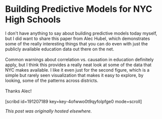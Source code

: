 # Building Predictive Models for NYC High Schools

<p>I don't have anything to say about building predictive models today myself, but I did want to share this paper from Alec Hubel, which demonstrates some of the really interesting things that you can do even with just the publicly available education data out there on the net.<br>
<br>
Common warnings about correlation vs. causation in education definitely apply, but I think this provides a really neat look at some of the data that NYC makes available. I like it even just for the second figure, which is a simple but rarely seen visualization that makes it easy to explore, by looking, some of the patterns across districts.<br>
<br>
Thanks Alec!<br>
<br>
[scribd id=191207189 key=key-4ofwwo0t9qyfolpfge0 mode=scroll]<br></p>


*This post was originally hosted elsewhere.*
